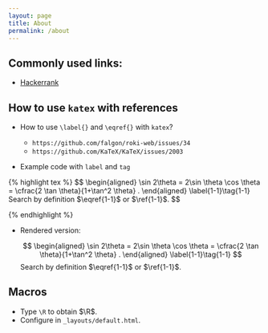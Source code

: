 ```yaml
---
layout: page
title: About
permalink: /about
---
```


## Commonly used links: 

- [Hackerrank](https://www.hackerrank.com/domains/algorithms)


## How to use `katex` with references

- How to use `\label{}` and `\eqref{}` with `katex`?
  * `https://github.com/falgon/roki-web/issues/34`
  * `https://github.com/KaTeX/KaTeX/issues/2003`
 
- Example code with `label` and `tag`

{% highlight tex %}
$$
    \begin{aligned} 
        \sin 2\theta = 2\sin \theta \cos \theta = \cfrac{2 \tan \theta}{1+\tan^2 \theta} . 
    \end{aligned} \label{1-1}\tag{1-1}
    Search by definition $\eqref{1-1}$ or $\ref{1-1}$.
$$


{% endhighlight %}

- Rendered version:

    $$
        \begin{aligned} 
            \sin 2\theta = 2\sin \theta \cos \theta = \cfrac{2 \tan \theta}{1+\tan^2 \theta} .
        \end{aligned} \label{1-1}\tag{1-1}
    $$
    Search by definition $\eqref{1-1}$ or $\ref{1-1}$.

## Macros
- Type `\R` to obtain $\R$. 
- Configure in  `_layouts/default.html`. 



